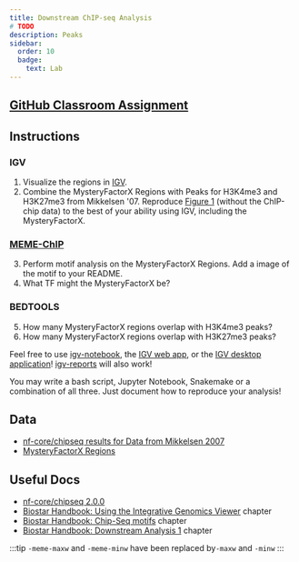 ```yaml
---
title: Downstream ChIP-seq Analysis
# TODO
description: Peaks
sidebar:
  order: 10
  badge:
    text: Lab
---
```


## [GitHub Classroom Assignment](https://classroom.github.com/a/poR--rLb)

## Instructions

### IGV

1. Visualize the regions in [IGV](https://igv.org/app/).
2. Combine the MysteryFactorX Regions with Peaks for H3K4me3 and H3K27me3 from Mikkelsen '07. Reproduce [Figure 1](https://www.nature.com/articles/nature06008/figures/1) (without the ChIP-chip data) to the best of your ability using IGV, including the MysteryFactorX.

### [MEME-ChIP](https://meme-suite.org/meme/doc/meme-chip.html?man_type=web)

3. Perform motif analysis on the MysteryFactorX Regions. Add a image of the motif to your README.
4. What TF might the MysteryFactorX be?

### BEDTOOLS

5. How many MysteryFactorX regions overlap with H3K4me3 peaks?
6. How many MysteryFactorX regions overlap with H3K27me3 peaks?

Feel free to use [igv-notebook](https://github.com/igvteam/igv-notebook), the [IGV web app](https://igv.org/app/), or the [IGV desktop application](https://igv.org/doc/desktop)! [igv-reports](https://github.com/igvteam/igv-reports) will also work!

You may write a bash script, Jupyter Notebook, Snakemake or a combination of all three. Just document how to reproduce your analysis!

## Data

- [nf-core/chipseq results for Data from Mikkelsen 2007](https://huggingface.co/datasets/funlab/mikkelsen_2007)
- [MysteryFactorX Regions](https://huggingface.co/datasets/funlab/applied-genomics/resolve/main/chipseq/MysteryFactorX_ChIPseq_mm10.bed)

## Useful Docs

- [nf-core/chipseq 2.0.0](https://nf-co.re/chipseq/2.0.0/docs)
- [Biostar Handbook: Using the Integrative Genomics Viewer](https://www.biostarhandbook.com/using-the-integrative-genomics-viewer.html) chapter
- [Biostar Handbook: Chip-Seq motifs](https://www.biostarhandbook.com/chip-seq-motifs.html) chapter
- [Biostar Handbook: Downstream Analysis 1](https://www.biostarhandbook.com/chip-seq-downstream-analysis-1.html) chapter

:::tip
`-meme-maxw` and `-meme-minw` have been replaced by`-maxw` and `-minw`
:::

